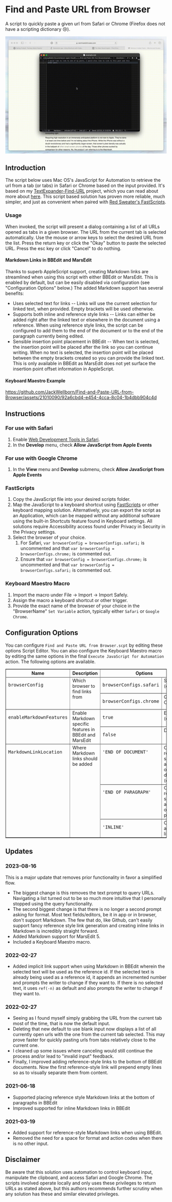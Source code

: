 # Find and Paste URL from Browser
A script to quickly paste a given url from Safari or Chrome (Firefox does not have a scripting dictionary 😢).

![Demonstration Video](https://raw.githubusercontent.com/JackWellborn/Find-and-Paste-URL-from-Browser/master/Find%20and%20Paste%20URL%20from%20Browser.gif "Demonstration Video")

## Introduction
The script below uses Mac OS's JavaScript for Automation to retrieve the url from a tab (or tabs) in Safari or Chrome based on the input provided. It's based on my [TextExpander-Find-URL](https://github.com/JackWellborn/TextExpander-Find-URL) project, which you can read about more about [here](http://wormsandviruses.com/2018/07/textexpander-snippets-with-variables/). This script based solution has proven more reliable, much simpler, and just as convenient when paired with [Red Sweater's FastScripts](https://red-sweater.com/fastscripts/). 

### Usage

When invoked, the script will present a dialog containing a list of all URLs opened as tabs in a given browser. The URL from the current tab is selected automatically. Use the mouse or arrow keys to select the desired URL from the list. Press the return key or click the "Okay" button to paste the selected URL. Press the esc key or click "Cancel" to do nothing.

#### Markdown Links in BBEdit and MarsEdit
Thanks to superb AppleScript support, creating Markdown links are streamlined when using this script with either BBEdit or MarsEdit. This is enabled by default, but can be easily disabled via configuration (see "Configuration Options" below.) The added Markdown support has several benefits:

- Uses selected text for links -- Links will use the current selection for linked text, when provided. Empty brackets will be used otherwise.
- Supports both inline and reference style links -- Links can either be added right after the linked text or elsewhere in the document using a reference. When using reference style links, the script can be configured to add them to the end of the document or to the end of the paragraph currently being edited. 
- Sensible insertion point placement in BBEdit -- When text is selected, the insertion point will be placed after the link so you can continue writing. When no text is selected, the insertion point will be placed between the empty brackets created so you can provide the linked text. This is only available in BBEdit as MarsEdit does not yet surface the insertion point offset information in AppleScript.

#### Keyboard Maestro Example
https://github.com/JackWellborn/Find-and-Paste-URL-from-Browser/assets/21010090/92a6cbd4-e454-4cca-8c04-1b4dbb904c4d

## Instructions

### For use with Safari
1. Enable [Web Development Tools in Safari](https://developer.apple.com/safari/tools/).
2. In the __Develop__ menu, check __Allow JavaScript from Apple Events__

### For use with Google Chrome
1. In the __View__ menu and __Develop__ submenu, check __Allow JavaScript from Apple Events__

### FastScripts
1. Copy the JavaScript file into your desired scripts folder.
2. Map the JavaScript to a keyboard shortcut using [FastScripts](https://red-sweater.com/fastscripts/) or other keyboard mapping solution. Alternatively, you can export the script as an Application, which can be mapped without any additional software using the built-in Shortcuts feature found in Keyboard settings. All solutions require Accessibility access found under Privacy in Security in the Privacy settings. 
3. Select the browser of your choice.
	1. For Safari, `var browserConfig = browserConfigs.safari;` is uncommented and that `var browserConfig = browserConfigs.chrome;` is commented out.
	2. Ensure that `var browserConfig = browserConfigs.chrome;` is uncommented and that `var browserConfig = browserConfigs.safari;` is commented out.

### Keyboard Maestro Macro
1. Import the macro under File -> Import -> Import Safely.
2. Assign the macro a keyboard shortcut or other trigger.
3. Provide the exact name of the browser of your choice in the "BrowserName" `Set Variable` action, typically either `Safari` or `Google Chrome`.

## Configuration Options
You can configure `Find and Paste URL from Browser.scpt` by editing these options Script Editor. You can also configure the Keyboard Maestro macro by editing the same options in the final `Execute JavaScript for Automation` action. The following options are available.

<table border="1">
<tr>
	<th>Name</th>
	<th>Description</th>
	<th colspan="2">Options</th>
</tr>
<tr valign="top">
	<td rowspan="3"><pre>browserConfig</pre></td>
	<td rowspan="3">Which browser to find links from</td>
	<tr valign="top"><td><pre>browserConfigs.safari</pre></td><td>Safari (default)</td></tr>
	<tr valign="top"><td><pre>browserConfigs.chrome</pre></td><td>Google Chrome</td></tr>
</tr>
<tr valign="top">
	<td rowspan="3"><pre>enableMarkdownFeatures</pre></td>
	<td rowspan="3">Enable Markdown specific features in BBEdit and MarsEdit</td>
	<tr valign="top"><td><pre>true</pre></td><td>Enabled (default)</td></tr>
	<tr valign="top"><td><pre>false</pre></td><td>Disabled</td></tr>
</tr>
<tr valign="top">
	<td rowspan="4"><pre>MarkdownLinkLocation</pre></td>
	<td rowspan="4">Where Markdown links should be added</td>
	<tr valign="top"><td><pre>'END_OF_DOCUMENT'</pre></td><td>Creates a reference style link at the end of the document (default)</td></tr>
	<tr valign="top"><td><pre>'END_OF_PARAGRAPH'</pre></td><td>Creates a reference style link at the end of the paragraph</td></tr>
	<tr valign="top"><td><pre>'INLINE'</pre></td><td>Creates an inline link</td></tr>
</tr>
</table>

## Updates
### 2023-08-16
This is a major update that removes prior functionality in favor a simplified flow. 
* The biggest change is this removes the text prompt to query URLs. Navigating a list turned out to be so much more intuitive that I personally stopped using the query functionality. 
* The second biggest change is that there is no longer a second prompt asking for format. Most text fields/editors, be it in app or in browser, don't support Markdown. The few that do, like Github, can't easily support fancy reference style link generation and creating inline links in Markdown is incredibly straight forward.
* Added Markdown support for MarsEdit 5.
* Included a Keyboard Maestro macro.

### 2022-02-27
* Added implicit link support when using Markdown in BBEdit wherein the selected text will be used as the reference id. If the selected text is already being used as a reference id, it appends an incremented number and prompts the writer to change if they want to. If there is no selected text, it uses `ref(-n)` as default and also prompts the writer to change if they want to. 

### 2022-02-27
* Seeing as I found myself simply grabbing the URL from the current tab most of the time, that is now the default input.
* Deleting that new default to use blank input now displays a list of all currently open urls with the one from the current tab selected. This may prove faster for quickly pasting urls from tabs relatively close to the current one.
* I cleaned up some issues where canceling would still continue the process and/or lead to "invalid input" feedback.
* Finally, I improved adding reference-style links to the bottom of BBEdit documents. Now the first reference-style link will prepend empty lines so as to visually separate them from content.

### 2021-06-18
* Supported placing reference style Markdown links at the bottom of paragraphs in BBEdit
* Improved supported for inline Markdown links in BBEdit
	
### 2021-03-19
* Added support for reference-style Markdown links when using BBEdit.
* Removed the need for a space for format and action codes when there is no other input. 

## Disclaimer
Be aware that this solution uses automation to control keyboard input, manipulate the clipboard, and access Safari and Google Chrome. The scripts involved operate locally and only uses these privileges to return URLs as stated above, but this authors recommends further scrutiny when any solution has these and similar elevated privileges.

[md]: https://daringfireball.net/projects/markdown/syntax#link
